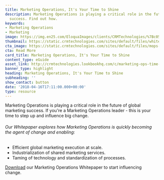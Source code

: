 ```yaml
---
title: Marketing Operations, It's Your Time to Shine
description: Marketing Operations is playing a critical role in the future of global  marketing
  success. Find out how.
keywords:
- Marketing Operations
- Marketing
image: https://img.en25.com/EloquaImages/clients/CRMTechnologies/%7Bc052d1f0-df11-4641-87df-a5f101e8a9d8%7D_MOPs-Whitepaper-LP.jpg
thumbnail: https://static.crmtechnologies.com/sites/default/files/whitepaper-exc-hub_0.png
cta_image: https://static.crmtechnologies.com/sites/default/files/mops-whitepaper-thumb_0.png
cta: Read More
card_title: Marketing Operations, It's Your Time to Shine
content_type: eGuide
asset_link: http://crmtechnologies.lookbookhq.com/c/marketing-ops-time-to-shine?x=Pylp84
banner_type: highlight
heading: Marketing Operations, It's Your Time to Shine
subheading: ''
show_contact: button
date: '2018-04-16T17:11:00.000+00:00'
type: resource
---
```

Marketing Operations is playing a critical role in the future of global  marketing success. If you're a Marketing Operations leader - this is your time to step up and influence big change.

###### Our Whitepaper explores how Marketing Operations is quickly becoming the agent of change and enabling:

* Efficient global marketing execution at scale.
* Industrialization of shared marketing services.
* Taming of technology and standardization of processes.

[Download](http://crmtechnologies.lookbookhq.com/c/marketing-ops-time-to-shine?x=Pylp84) our Marketing Operations Whitepaper to start influencing change.